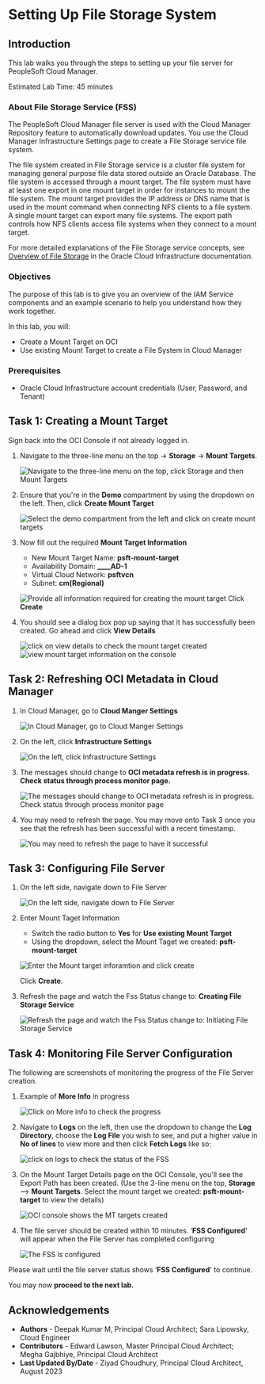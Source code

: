 # Setting Up File Storage System

## Introduction
This lab walks you through the steps to setting up your file server for PeopleSoft Cloud Manager.

Estimated Lab Time: 45 minutes

### About File Storage Service (FSS)
The PeopleSoft Cloud Manager file server is used with the Cloud Manager Repository feature to automatically download updates. You use the Cloud Manager Infrastructure Settings page to create a File Storage service file system.

The file system created in File Storage service is a cluster file system for managing general purpose file data stored outside an Oracle Database. The file system is accessed through a mount target. The file system must have at least one export in one mount target in order for instances to mount the file system.
The mount target provides the IP address or DNS name that is used in the mount command when connecting NFS clients to a file system. A single mount target can export many file systems. The export path controls how NFS clients access file systems when they connect to a mount target.

For more detailed explanations of the File Storage service concepts, see [Overview of File Storage](https://docs.oracle.com/en-us/iaas/Content/File/Concepts/filestorageoverview.htm) in the Oracle Cloud Infrastructure documentation.

### Objectives

The purpose of this lab is to give you an overview of the IAM Service components and an example scenario to help you understand how they work together.

In this lab, you will:
* Create a Mount Target on OCI
* Use existing Mount Target to create a File System in Cloud Manager


### Prerequisites

* Oracle Cloud Infrastructure account credentials (User, Password, and Tenant)



## Task 1: Creating a Mount Target

Sign back into the OCI Console if not already logged in. 

1. Navigate to the three-line menu on the top -> **Storage** -> **Mount Targets**.

    ![Navigate to the three-line menu on the top, click Storage and then Mount Targets](./images/navmt.png " ")

2. Ensure that you're in the **Demo** compartment by using the dropdown on the left. Then, click **Create Mount Target**
    
    ![Select the demo compartment from the left and click on create mount targets](./images/createmt.png " ")

3. Now fill out the required **Mount Target Information**
    * New Mount Target Name: **psft-mount-target**
    * Availability Domain: **____AD-1**
    * Virtual Cloud Network: **psftvcn**
    * Subnet: **cm(Regional)**
    
    ![Provide all information required for creating the mount target](./images/mtinfo.png " ")
    Click **Create**
4. You should see a dialog box pop up saying that it has successfully been created. Go ahead and click **View Details**
    
    ![click on view details to check the mount target created](./images/viewdetails.png " ")
    ![view mount target information on the console ](./images/mtcreated.png " ")

## Task 2: Refreshing OCI Metadata in Cloud Manager

1. In Cloud Manager, go to **Cloud Manger Settings**

    ![In Cloud Manager, go to Cloud Manger Settings](./images/cmsettings.png " ")

2. On the left, click **Infrastructure Settings**
   
    ![On the left, click Infrastructure Settings](./images/refresh.png " ")

3. The messages should change to **OCI metadata refresh is in progress. Check status through process monitor page.**

    ![The messages should change to OCI metadata refresh is in progress. Check status through process monitor page](./images/inprogress.png " ")

4. You may need to refresh the page. You may move onto Task 3 once you see that the refresh has been successful with a recent timestamp.
    
    ![You may need to refresh the page to have it successful](./images/successful.png " ")

## Task 3: Configuring File Server
1. On the left side, navigate down to File Server

    ![On the left side, navigate down to File Server](./images/fileserver.png "")

2. Enter Mount Taget Information
    * Switch the radio button to **Yes** for **Use existing Mount Target**
    * Using the dropdown, select the Mount Taget we created: **psft-mount-target**
    
    ![Enter the Mount target inforamtion and click create](./images/mtsetup.png " ")

    Click **Create**.
    
3. Refresh the page and watch the Fss Status change to: **Creating File Storage Service**
    
    ![Refresh the page and watch the Fss Status change to: Initiating File Storage Service](./images/initiating.png " ")

## Task 4: Monitoring File Server Configuration

The following are screenshots of monitoring the progress of the File Server creation.
1. Example of **More Info** in progress

    ![Click on More info to check the progress](./images/moreinfo.png " ")

2. Navigate to **Logs** on the left, then use the dropdown to change the **Log Directory**, choose the **Log File** you wish to see, and put a higher value in **No of lines** to view more and then click **Fetch Logs** like so:

    ![click on logs to check the status of the FSS](./images/logs.png " ")

3. On the Mount Target Details page on the OCI Console, you'll see the Export Path has been created. (Use the 3-line menu on the top, **Storage** --> **Mount Targets**. Select the mount target we created: **psft-mount-target** to view the details)

    ![OCI console shows the MT targets created](./images/exportpath.png " ")

4. The file server should be created within 10 minutes. ‘**FSS Configured**' will appear when the File Server has completed configuring

    ![The FSS is configured](./images/configured.png " ")



 Please wait until the file server status shows ‘**FSS Configured**' to continue.


You may now **proceed to the next lab.**


## Acknowledgements
* **Authors** - Deepak Kumar M, Principal Cloud Architect; Sara Lipowsky, Cloud Engineer
* **Contributors** - Edward Lawson, Master Principal Cloud Architect; Megha Gajbhiye, Principal Cloud Architect
* **Last Updated By/Date** - Ziyad Choudhury, Principal Cloud Architect, August 2023
